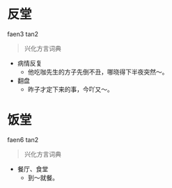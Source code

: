 # 反堂
faen3 tan2
> 兴化方言词典
- 病情反复
  - 他吃咖先生的方子先倒不丑，哪晓得下半夜突然～。
- 翻盘
  - 昨子才定下来的事，今吖又～。

# 饭堂
faen6 tan2
> 兴化方言词典
- 餐厅、食堂
  - 到～就餐。
